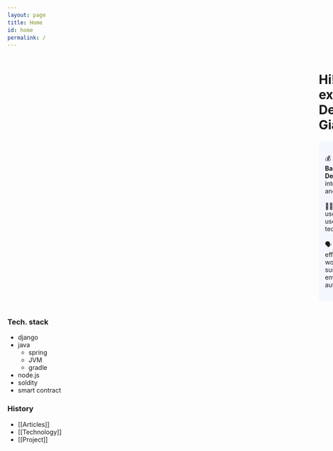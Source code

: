 ```yaml
---
layout: page
title: Home
id: home
permalink: /
---
```

<div id="main-sector">
<div  width="1500em" height="500em" style="padding:0em 50em;">
<h1>Hi! I'm a expandable Developer, Giana 🍀</h1>

<p style="padding: 2em 1em; background: #f5f7ff; border-radius: 4px;">
  💰 Plus, <span style="font-weight: bold">Junior Backend Developer</span> interested in fintech and blockchain.
  <br><br>
  👩‍🦯 Usability for all user, focus on end-user not only for technology
  <br><br>
  🗣 Communicate effectively with co-worker, estabilsh sustainable dev. environment with automated platform 
</p>
</div>

<div style="padding: 2em 1em;">
<img src="../assets/image.jpg" height="300em" weight="300em" style="border-radius:50%">
<br><span>Majoring Software Engineering in South Korea</span><br>
<span>Contact. <strong>giananews@gmail.com</strong>📟</span>
</div>
</div>

### Tech. stack
- django
- java
  - spring
  - JVM
  - gradle
- node.js
- soldity
- smart contract

### History
- [[Articles]]
- [[Technology]]
- [[Project]]

<style>
  .wrapper {
    max-width: 46em;
  }
  #main-sector{
    display:flex;
    justify-content: space-between;
  }
</style>
